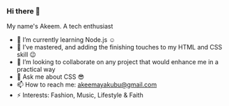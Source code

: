 ### Hi there 👋

My name's Akeem. A tech enthusiast
- 🌱 I’m currently learning Node.js :relaxed:
- 🔭 I’ve mastered, and adding the finishing touches to my HTML and CSS skill :wink:
- 👯 I’m looking to collaborate on any project that would enhance me in a practical way
- 💬 Ask me about CSS :sunglasses:
- 📫 How to reach me: akeemayakubu@gmail.com
- ⚡ Interests: Fashion, Music, Lifestyle & Faith 
